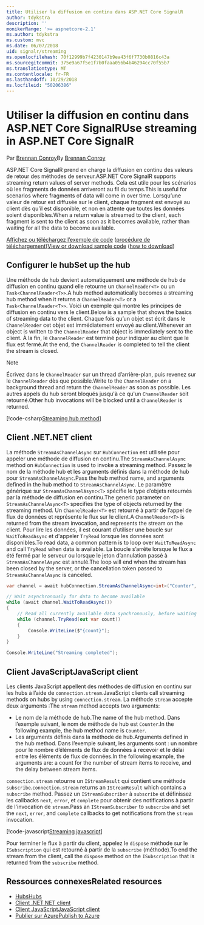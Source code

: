 ```yaml
---
title: Utiliser la diffusion en continu dans ASP.NET Core SignalR
author: tdykstra
description: ''
monikerRange: '>= aspnetcore-2.1'
ms.author: tdykstra
ms.custom: mvc
ms.date: 06/07/2018
uid: signalr/streaming
ms.openlocfilehash: 70f12999b7f4230147b9ea43f6f7730b0816c43a
ms.sourcegitcommit: 375e9a67f5e1f7b0faaa056b4b46294cc70f55b7
ms.translationtype: MT
ms.contentlocale: fr-FR
ms.lasthandoff: 10/29/2018
ms.locfileid: "50206386"
---
```

# <a name="use-streaming-in-aspnet-core-signalr"></a><span data-ttu-id="8b1ed-102">Utiliser la diffusion en continu dans ASP.NET Core SignalR</span><span class="sxs-lookup"><span data-stu-id="8b1ed-102">Use streaming in ASP.NET Core SignalR</span></span>

<span data-ttu-id="8b1ed-103">Par [Brennan Conroy](https://github.com/BrennanConroy)</span><span class="sxs-lookup"><span data-stu-id="8b1ed-103">By [Brennan Conroy](https://github.com/BrennanConroy)</span></span>

<span data-ttu-id="8b1ed-104">ASP.NET Core SignalR prend en charge la diffusion en continu des valeurs de retour des méthodes de serveur.</span><span class="sxs-lookup"><span data-stu-id="8b1ed-104">ASP.NET Core SignalR supports streaming return values of server methods.</span></span> <span data-ttu-id="8b1ed-105">Cela est utile pour les scénarios où les fragments de données arriveront au fil du temps.</span><span class="sxs-lookup"><span data-stu-id="8b1ed-105">This is useful for scenarios where fragments of data will come in over time.</span></span> <span data-ttu-id="8b1ed-106">Lorsqu’une valeur de retour est diffusée sur le client, chaque fragment est envoyé au client dès qu’il est disponible, et non en attente que toutes les données soient disponibles.</span><span class="sxs-lookup"><span data-stu-id="8b1ed-106">When a return value is streamed to the client, each fragment is sent to the client as soon as it becomes available, rather than waiting for all the data to become available.</span></span>

<span data-ttu-id="8b1ed-107">[Affichez ou téléchargez l’exemple de code](https://github.com/aspnet/Docs/tree/live/aspnetcore/signalr/streaming/sample) ([procédure de téléchargement](xref:index#how-to-download-a-sample))</span><span class="sxs-lookup"><span data-stu-id="8b1ed-107">[View or download sample code](https://github.com/aspnet/Docs/tree/live/aspnetcore/signalr/streaming/sample) ([how to download](xref:index#how-to-download-a-sample))</span></span>

## <a name="set-up-the-hub"></a><span data-ttu-id="8b1ed-108">Configurer le hub</span><span class="sxs-lookup"><span data-stu-id="8b1ed-108">Set up the hub</span></span>

<span data-ttu-id="8b1ed-109">Une méthode de hub devient automatiquement une méthode de hub de diffusion en continu quand elle retourne un `ChannelReader<T>` ou un `Task<ChannelReader<T>>`.</span><span class="sxs-lookup"><span data-stu-id="8b1ed-109">A hub method automatically becomes a streaming hub method when it returns a `ChannelReader<T>` or a `Task<ChannelReader<T>>`.</span></span> <span data-ttu-id="8b1ed-110">Voici un exemple qui montre les principes de diffusion en continu vers le client.</span><span class="sxs-lookup"><span data-stu-id="8b1ed-110">Below is a sample that shows the basics of streaming data to the client.</span></span> <span data-ttu-id="8b1ed-111">Chaque fois qu’un objet est écrit dans le `ChannelReader` cet objet est immédiatement envoyé au client.</span><span class="sxs-lookup"><span data-stu-id="8b1ed-111">Whenever an object is written to the `ChannelReader` that object is immediately sent to the client.</span></span> <span data-ttu-id="8b1ed-112">À la fin, le `ChannelReader` est terminé pour indiquer au client que le flux est fermé.</span><span class="sxs-lookup"><span data-stu-id="8b1ed-112">At the end, the `ChannelReader` is completed to tell the client the stream is closed.</span></span>

> [!NOTE]
> <span data-ttu-id="8b1ed-113">Écrivez dans le `ChannelReader` sur un thread d’arrière-plan, puis revenez sur le `ChannelReader` dès que possible.</span><span class="sxs-lookup"><span data-stu-id="8b1ed-113">Write to the `ChannelReader` on a background thread and return the `ChannelReader` as soon as possible.</span></span> <span data-ttu-id="8b1ed-114">Les autres appels du hub seront bloqués jusqu'à ce qu'un `ChannelReader` soit retourné.</span><span class="sxs-lookup"><span data-stu-id="8b1ed-114">Other hub invocations will be blocked until a `ChannelReader` is returned.</span></span>

[!code-csharp[Streaming hub method](streaming/sample/Hubs/StreamHub.cs?range=10-34)]

## <a name="net-client"></a><span data-ttu-id="8b1ed-115">Client .NET</span><span class="sxs-lookup"><span data-stu-id="8b1ed-115">.NET client</span></span>

<span data-ttu-id="8b1ed-116">La méthode `StreamAsChannelAsync` sur `HubConnection` est utilisée pour appeler une méthode de diffusion en continu.</span><span class="sxs-lookup"><span data-stu-id="8b1ed-116">The `StreamAsChannelAsync` method on `HubConnection` is used to invoke a streaming method.</span></span> <span data-ttu-id="8b1ed-117">Passez le nom de la méthode hub et les arguments définis dans la méthode de hub pour `StreamAsChannelAsync`.</span><span class="sxs-lookup"><span data-stu-id="8b1ed-117">Pass the hub method name, and arguments defined in the hub method to `StreamAsChannelAsync`.</span></span> <span data-ttu-id="8b1ed-118">Le paramètre générique sur `StreamAsChannelAsync<T>` spécifie le type d’objets retournés par la méthode de diffusion en continu.</span><span class="sxs-lookup"><span data-stu-id="8b1ed-118">The generic parameter on `StreamAsChannelAsync<T>` specifies the type of objects returned by the streaming method.</span></span> <span data-ttu-id="8b1ed-119">Un `ChannelReader<T>` est retourné à partir de l’appel de flux de données et représente le flux sur le client.</span><span class="sxs-lookup"><span data-stu-id="8b1ed-119">A `ChannelReader<T>` is returned from the stream invocation, and represents the stream on the client.</span></span> <span data-ttu-id="8b1ed-120">Pour lire les données, il est courant d’utiliser une boucle sur `WaitToReadAsync` et d'appeler `TryRead` lorsque les données sont disponibles.</span><span class="sxs-lookup"><span data-stu-id="8b1ed-120">To read data, a common pattern is to loop over `WaitToReadAsync` and call `TryRead` when data is available.</span></span> <span data-ttu-id="8b1ed-121">La boucle s’arrête lorsque le flux a été fermé par le serveur ou lorsque le jeton d’annulation passé à `StreamAsChannelAsync` est annulé.</span><span class="sxs-lookup"><span data-stu-id="8b1ed-121">The loop will end when the stream has been closed by the server, or the cancellation token passed to `StreamAsChannelAsync` is canceled.</span></span>

```csharp
var channel = await hubConnection.StreamAsChannelAsync<int>("Counter", 10, 500, CancellationToken.None);

// Wait asynchronously for data to become available
while (await channel.WaitToReadAsync())
{
    // Read all currently available data synchronously, before waiting for more data
    while (channel.TryRead(out var count))
    {
        Console.WriteLine($"{count}");
    }
}

Console.WriteLine("Streaming completed");
```

## <a name="javascript-client"></a><span data-ttu-id="8b1ed-122">Client JavaScript</span><span class="sxs-lookup"><span data-stu-id="8b1ed-122">JavaScript client</span></span>

<span data-ttu-id="8b1ed-123">Les clients JavaScript appellent des méthodes de diffusion en continu sur les hubs à l’aide de `connection.stream`.</span><span class="sxs-lookup"><span data-stu-id="8b1ed-123">JavaScript clients call streaming methods on hubs by using `connection.stream`.</span></span> <span data-ttu-id="8b1ed-124">La méthode `stream` accepte deux arguments :</span><span class="sxs-lookup"><span data-stu-id="8b1ed-124">The `stream` method accepts two arguments:</span></span>

* <span data-ttu-id="8b1ed-125">Le nom de la méthode de hub.</span><span class="sxs-lookup"><span data-stu-id="8b1ed-125">The name of the hub method.</span></span> <span data-ttu-id="8b1ed-126">Dans l’exemple suivant, le nom de méthode de hub est `Counter`.</span><span class="sxs-lookup"><span data-stu-id="8b1ed-126">In the following example, the hub method name is `Counter`.</span></span>
* <span data-ttu-id="8b1ed-127">Les arguments définis dans la méthode de hub.</span><span class="sxs-lookup"><span data-stu-id="8b1ed-127">Arguments defined in the hub method.</span></span> <span data-ttu-id="8b1ed-128">Dans l’exemple suivant, les arguments sont : un nombre pour le nombre d’éléments de flux de données à recevoir et le délai entre les éléments de flux de données.</span><span class="sxs-lookup"><span data-stu-id="8b1ed-128">In the following example, the arguments are: a count for the number of stream items to receive, and the delay between stream items.</span></span>

<span data-ttu-id="8b1ed-129">`connection.stream` retourne un `IStreamResult` qui contient une méthode `subscribe`.</span><span class="sxs-lookup"><span data-stu-id="8b1ed-129">`connection.stream` returns an `IStreamResult` which contains a `subscribe` method.</span></span> <span data-ttu-id="8b1ed-130">Passez un `IStreamSubscriber` à `subscribe` et définissez les callbacks `next`, `error`, et `complete` pour obtenir des notifications à partir de l'invocation de `stream`.</span><span class="sxs-lookup"><span data-stu-id="8b1ed-130">Pass an `IStreamSubscriber` to `subscribe` and set the `next`, `error`, and `complete` callbacks to get notifications from the `stream` invocation.</span></span>

[!code-javascript[Streaming javascript](streaming/sample/wwwroot/js/stream.js?range=19-36)]

<span data-ttu-id="8b1ed-131">Pour terminer le flux à partir du client, appelez le `dispose` méthode sur le `ISubscription` qui est retourné à partir de la `subscribe` (méthode).</span><span class="sxs-lookup"><span data-stu-id="8b1ed-131">To end the stream from the client, call the `dispose` method on the `ISubscription` that is returned from the `subscribe` method.</span></span>

## <a name="related-resources"></a><span data-ttu-id="8b1ed-132">Ressources connexes</span><span class="sxs-lookup"><span data-stu-id="8b1ed-132">Related resources</span></span>

* [<span data-ttu-id="8b1ed-133">Hubs</span><span class="sxs-lookup"><span data-stu-id="8b1ed-133">Hubs</span></span>](xref:signalr/hubs)
* [<span data-ttu-id="8b1ed-134">Client .NET</span><span class="sxs-lookup"><span data-stu-id="8b1ed-134">.NET client</span></span>](xref:signalr/dotnet-client)
* [<span data-ttu-id="8b1ed-135">Client JavaScript</span><span class="sxs-lookup"><span data-stu-id="8b1ed-135">JavaScript client</span></span>](xref:signalr/javascript-client)
* [<span data-ttu-id="8b1ed-136">Publier sur Azure</span><span class="sxs-lookup"><span data-stu-id="8b1ed-136">Publish to Azure</span></span>](xref:signalr/publish-to-azure-web-app)
